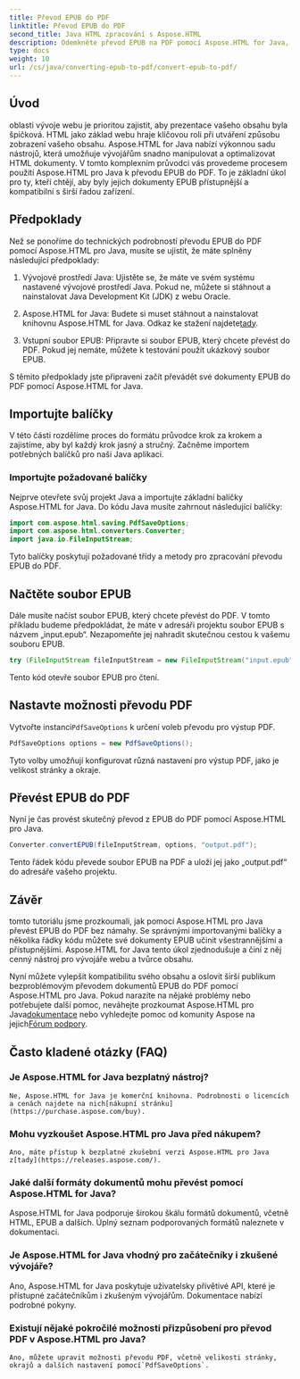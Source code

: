 ```yaml
---
title: Převod EPUB do PDF
linktitle: Převod EPUB do PDF
second_title: Java HTML zpracování s Aspose.HTML
description: Odemkněte převod EPUB na PDF pomocí Aspose.HTML for Java, výkonné Java knihovny. Vytvářejte snadno přístupný obsah.
type: docs
weight: 10
url: /cs/java/converting-epub-to-pdf/convert-epub-to-pdf/
---
```

## Úvod

oblasti vývoje webu je prioritou zajistit, aby prezentace vašeho obsahu byla špičková. HTML jako základ webu hraje klíčovou roli při utváření způsobu zobrazení vašeho obsahu. Aspose.HTML for Java nabízí výkonnou sadu nástrojů, která umožňuje vývojářům snadno manipulovat a optimalizovat HTML dokumenty. V tomto komplexním průvodci vás provedeme procesem použití Aspose.HTML pro Java k převodu EPUB do PDF. To je základní úkol pro ty, kteří chtějí, aby byly jejich dokumenty EPUB přístupnější a kompatibilní s širší řadou zařízení.

## Předpoklady

Než se ponoříme do technických podrobností převodu EPUB do PDF pomocí Aspose.HTML pro Java, musíte se ujistit, že máte splněny následující předpoklady:

1. Vývojové prostředí Java: Ujistěte se, že máte ve svém systému nastavené vývojové prostředí Java. Pokud ne, můžete si stáhnout a nainstalovat Java Development Kit (JDK) z webu Oracle.

2. Aspose.HTML for Java: Budete si muset stáhnout a nainstalovat knihovnu Aspose.HTML for Java. Odkaz ke stažení najdete[tady](https://releases.aspose.com/html/java/).

3. Vstupní soubor EPUB: Připravte si soubor EPUB, který chcete převést do PDF. Pokud jej nemáte, můžete k testování použít ukázkový soubor EPUB.

S těmito předpoklady jste připraveni začít převádět své dokumenty EPUB do PDF pomocí Aspose.HTML for Java.

## Importujte balíčky

V této části rozdělíme proces do formátu průvodce krok za krokem a zajistíme, aby byl každý krok jasný a stručný. Začněme importem potřebných balíčků pro naši Java aplikaci.

### Importujte požadované balíčky

Nejprve otevřete svůj projekt Java a importujte základní balíčky Aspose.HTML for Java. Do kódu Java musíte zahrnout následující balíčky:

```java
import com.aspose.html.saving.PdfSaveOptions;
import com.aspose.html.converters.Converter;
import java.io.FileInputStream;
```

Tyto balíčky poskytují požadované třídy a metody pro zpracování převodu EPUB do PDF.

## Načtěte soubor EPUB

Dále musíte načíst soubor EPUB, který chcete převést do PDF. V tomto příkladu budeme předpokládat, že máte v adresáři projektu soubor EPUB s názvem „input.epub“. Nezapomeňte jej nahradit skutečnou cestou k vašemu souboru EPUB.

```java
try (FileInputStream fileInputStream = new FileInputStream("input.epub")) {
```

Tento kód otevře soubor EPUB pro čtení.

## Nastavte možnosti převodu PDF

 Vytvořte instanci`PdfSaveOptions` k určení voleb převodu pro výstup PDF.

```java
PdfSaveOptions options = new PdfSaveOptions();
```

Tyto volby umožňují konfigurovat různá nastavení pro výstup PDF, jako je velikost stránky a okraje.

## Převést EPUB do PDF

Nyní je čas provést skutečný převod z EPUB do PDF pomocí Aspose.HTML pro Java.

```java
Converter.convertEPUB(fileInputStream, options, "output.pdf");
```

Tento řádek kódu převede soubor EPUB na PDF a uloží jej jako „output.pdf“ do adresáře vašeho projektu.

## Závěr

tomto tutoriálu jsme prozkoumali, jak pomocí Aspose.HTML pro Java převést EPUB do PDF bez námahy. Se správnými importovanými balíčky a několika řádky kódu můžete své dokumenty EPUB učinit všestrannějšími a přístupnějšími. Aspose.HTML for Java tento úkol zjednodušuje a činí z něj cenný nástroj pro vývojáře webu a tvůrce obsahu.

 Nyní můžete vylepšit kompatibilitu svého obsahu a oslovit širší publikum bezproblémovým převodem dokumentů EPUB do PDF pomocí Aspose.HTML pro Java. Pokud narazíte na nějaké problémy nebo potřebujete další pomoc, neváhejte prozkoumat Aspose.HTML pro Java[dokumentace](https://reference.aspose.com/html/java/) nebo vyhledejte pomoc od komunity Aspose na jejich[Fórum podpory](https://forum.aspose.com/).

## Často kladené otázky (FAQ)

### Je Aspose.HTML for Java bezplatný nástroj?
    Ne, Aspose.HTML for Java je komerční knihovna. Podrobnosti o licencích a cenách najdete na nich[nákupní stránku](https://purchase.aspose.com/buy).

### Mohu vyzkoušet Aspose.HTML pro Java před nákupem?
    Ano, máte přístup k bezplatné zkušební verzi Aspose.HTML pro Java z[tady](https://releases.aspose.com/).

### Jaké další formáty dokumentů mohu převést pomocí Aspose.HTML for Java?
   Aspose.HTML for Java podporuje širokou škálu formátů dokumentů, včetně HTML, EPUB a dalších. Úplný seznam podporovaných formátů naleznete v dokumentaci.

### Je Aspose.HTML for Java vhodný pro začátečníky i zkušené vývojáře?
   Ano, Aspose.HTML for Java poskytuje uživatelsky přívětivé API, které je přístupné začátečníkům i zkušeným vývojářům. Dokumentace nabízí podrobné pokyny.

### Existují nějaké pokročilé možnosti přizpůsobení pro převod PDF v Aspose.HTML pro Java?
    Ano, můžete upravit možnosti převodu PDF, včetně velikosti stránky, okrajů a dalších nastavení pomocí`PdfSaveOptions`.
